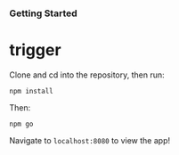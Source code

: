 ### Getting Started  
# trigger
Clone and cd into the repository, then run:  

`npm install`

Then:  

`npm go`  

Navigate to `localhost:8080` to view the app!
